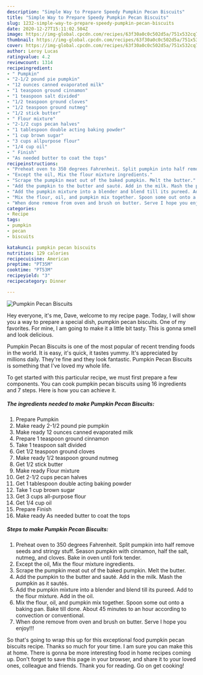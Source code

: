 ```yaml
---
description: "Simple Way to Prepare Speedy Pumpkin Pecan Biscuits"
title: "Simple Way to Prepare Speedy Pumpkin Pecan Biscuits"
slug: 1232-simple-way-to-prepare-speedy-pumpkin-pecan-biscuits
date: 2020-12-27T15:11:02.504Z
image: https://img-global.cpcdn.com/recipes/63f30a0c0c502d5a/751x532cq70/pumpkin-pecan-biscuits-recipe-main-photo.jpg
thumbnail: https://img-global.cpcdn.com/recipes/63f30a0c0c502d5a/751x532cq70/pumpkin-pecan-biscuits-recipe-main-photo.jpg
cover: https://img-global.cpcdn.com/recipes/63f30a0c0c502d5a/751x532cq70/pumpkin-pecan-biscuits-recipe-main-photo.jpg
author: Leroy Lucas
ratingvalue: 4.2
reviewcount: 1314
recipeingredient:
- " Pumpkin"
- "2-1/2 pound pie pumpkin"
- "12 ounces canned evaporated milk"
- "1 teaspoon ground cinnamon"
- "1 teaspoon salt divided"
- "1/2 teaspoon ground cloves"
- "1/2 teaspoon ground nutmeg"
- "1/2 stick butter"
- " Flour mixture"
- "2-1/2 cups pecan halves"
- "1 tablespoon double acting baking powder"
- "1 cup brown sugar"
- "3 cups allpurpose flour"
- "1/4 cup oil"
- " Finish"
- "As needed butter to coat the tops"
recipeinstructions:
- "Preheat oven to 350 degrees Fahrenheit. Split pumpkin into half remove seeds and stringy stuff. Season pumpkin with cinnamon, half the salt, nutmeg, and cloves. Bake in oven until fork tender."
- "Except the oil, Mix the flour mixture ingredients."
- "Scrape the pumpkin meat out of the baked pumpkin. Melt the butter."
- "Add the pumpkin to the butter and sauté. Add in the milk. Mash the pumpkin as it sautés."
- "Add the pumpkin mixture into a blender and blend till its pureed. Add to the flour mixture. Add in the oil."
- "Mix the flour, oil, and pumpkin mix together. Spoon some out onto a baking pan. Bake till done. About 45 minutes to an hour according to convection or conventional."
- "When done remove from oven and brush on butter. Serve I hope you enjoy!!!"
categories:
- Recipe
tags:
- pumpkin
- pecan
- biscuits

katakunci: pumpkin pecan biscuits 
nutrition: 129 calories
recipecuisine: American
preptime: "PT35M"
cooktime: "PT53M"
recipeyield: "3"
recipecategory: Dinner

---
```



![Pumpkin Pecan Biscuits](https://img-global.cpcdn.com/recipes/63f30a0c0c502d5a/751x532cq70/pumpkin-pecan-biscuits-recipe-main-photo.jpg)

Hey everyone, it's me, Dave, welcome to my recipe page. Today, I will show you a way to prepare a special dish, pumpkin pecan biscuits. One of my favorites. For mine, I am going to make it a little bit tasty. This is gonna smell and look delicious.



Pumpkin Pecan Biscuits is one of the most popular of recent trending foods in the world. It is easy, it's quick, it tastes yummy. It's appreciated by millions daily. They're fine and they look fantastic. Pumpkin Pecan Biscuits is something that I've loved my whole life.


To get started with this particular recipe, we must first prepare a few components. You can cook pumpkin pecan biscuits using 16 ingredients and 7 steps. Here is how you can achieve it.

<!--inarticleads1-->

##### The ingredients needed to make Pumpkin Pecan Biscuits:

1. Prepare  Pumpkin
1. Make ready 2-1/2 pound pie pumpkin
1. Make ready 12 ounces canned evaporated milk
1. Prepare 1 teaspoon ground cinnamon
1. Take 1 teaspoon salt divided
1. Get 1/2 teaspoon ground cloves
1. Make ready 1/2 teaspoon ground nutmeg
1. Get 1/2 stick butter
1. Make ready  Flour mixture
1. Get 2-1/2 cups pecan halves
1. Get 1 tablespoon double acting baking powder
1. Take 1 cup brown sugar
1. Get 3 cups all-purpose flour
1. Get 1/4 cup oil
1. Prepare  Finish
1. Make ready As needed butter to coat the tops




<!--inarticleads2-->

##### Steps to make Pumpkin Pecan Biscuits:

1. Preheat oven to 350 degrees Fahrenheit. Split pumpkin into half remove seeds and stringy stuff. Season pumpkin with cinnamon, half the salt, nutmeg, and cloves. Bake in oven until fork tender.
1. Except the oil, Mix the flour mixture ingredients.
1. Scrape the pumpkin meat out of the baked pumpkin. Melt the butter.
1. Add the pumpkin to the butter and sauté. Add in the milk. Mash the pumpkin as it sautés.
1. Add the pumpkin mixture into a blender and blend till its pureed. Add to the flour mixture. Add in the oil.
1. Mix the flour, oil, and pumpkin mix together. Spoon some out onto a baking pan. Bake till done. About 45 minutes to an hour according to convection or conventional.
1. When done remove from oven and brush on butter. Serve I hope you enjoy!!!




So that's going to wrap this up for this exceptional food pumpkin pecan biscuits recipe. Thanks so much for your time. I am sure you can make this at home. There is gonna be more interesting food in home recipes coming up. Don't forget to save this page in your browser, and share it to your loved ones, colleague and friends. Thank you for reading. Go on get cooking!
